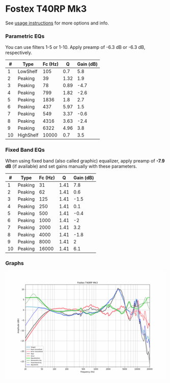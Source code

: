 # Fostex T40RP Mk3
See [usage instructions](https://github.com/jaakkopasanen/AutoEq#usage) for more options and info.

### Parametric EQs
You can use filters 1-5 or 1-10. Apply preamp of -6.3 dB or -6.3 dB, respectively.

|   # | Type      |   Fc (Hz) |    Q |   Gain (dB) |
|-----|-----------|-----------|------|-------------|
|   1 | LowShelf  |       105 | 0.7  |         5.8 |
|   2 | Peaking   |        39 | 1.32 |         1.9 |
|   3 | Peaking   |        78 | 0.89 |        -4.7 |
|   4 | Peaking   |       799 | 1.82 |        -2.6 |
|   5 | Peaking   |      1836 | 1.8  |         2.7 |
|   6 | Peaking   |       437 | 5.97 |         1.5 |
|   7 | Peaking   |       549 | 3.37 |        -0.6 |
|   8 | Peaking   |      4316 | 3.63 |        -2.4 |
|   9 | Peaking   |      6322 | 4.96 |         3.8 |
|  10 | HighShelf |     10000 | 0.7  |         3.5 |

### Fixed Band EQs
When using fixed band (also called graphic) equalizer, apply preamp of **-7.9 dB** (if available) and set gains manually with these parameters.

|   # | Type    |   Fc (Hz) |    Q |   Gain (dB) |
|-----|---------|-----------|------|-------------|
|   1 | Peaking |        31 | 1.41 |         7.8 |
|   2 | Peaking |        62 | 1.41 |         0.6 |
|   3 | Peaking |       125 | 1.41 |        -1.5 |
|   4 | Peaking |       250 | 1.41 |         0.1 |
|   5 | Peaking |       500 | 1.41 |        -0.4 |
|   6 | Peaking |      1000 | 1.41 |        -2   |
|   7 | Peaking |      2000 | 1.41 |         3.2 |
|   8 | Peaking |      4000 | 1.41 |        -1.8 |
|   9 | Peaking |      8000 | 1.41 |         2   |
|  10 | Peaking |     16000 | 1.41 |         6.1 |

### Graphs
![](./Fostex%20T40RP%20Mk3.png)
